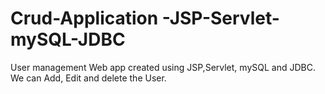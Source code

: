 # Crud-Application -JSP-Servlet-mySQL-JDBC
User management Web app created using JSP,Servlet, mySQL and JDBC. We can Add, Edit and delete the User.
